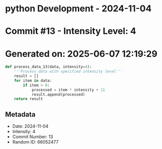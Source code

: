 ﻿# python Development - 2024-11-04
# Commit #13 - Intensity Level: 4
# Generated on: 2025-06-07 12:19:29
```python
def process_data_13(data, intensity=4):
    '''Process data with specified intensity level'''
    result = []
    for item in data:
        if item > 0:
            processed = item * intensity + 11
            result.append(processed)
    return result
```
## Metadata
- Date: 2024-11-04
- Intensity: 4
- Commit Number: 13
- Random ID: 66052477
